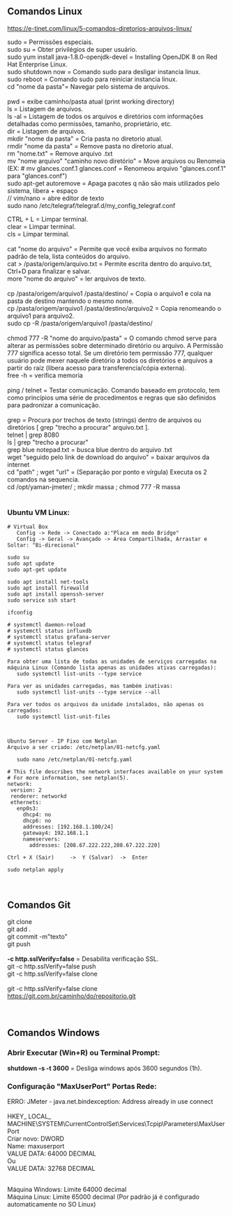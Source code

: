 ## Comandos Linux
https://e-tinet.com/linux/5-comandos-diretorios-arquivos-linux/

sudo = Permissões especiais. <br/>
sudo su = Obter privilégios de super usuário. <br/>
sudo yum install java-1.8.0-openjdk-devel  = Installing OpenJDK 8 on Red Hat Enterprise Linux.<br/>
sudo shutdown now = Comando sudo para desligar instancia linux. <br/>
sudo reboot = Comando sudo para reiniciar instancia linux. <br/>
cd "nome da pasta"= Navegar pelo sistema de arquivos. <br/>
 <br/>
pwd = exibe caminho/pasta atual (print working directory) <br/>
ls = Listagem de arquivos. <br/>
ls -al = Listagem de todos os arquivos e diretórios com informações detalhadas como permissões, tamanho, proprietário, etc. <br/>
dir = Listagem de arquivos. <br/>
mkdir "nome da pasta" = Cria pasta no diretorio atual. <br/>
rmdir "nome da pasta" = Remove pasta no diretorio atual. <br/>
rm "nome.txt" = Remove arquivo .txt <br/>
mv "nome arquivo" "caminho novo diretório" = Move arquivos ou Renomeia (EX: # mv glances.conf.1 glances.conf = Renomeou arquivo "glances.conf.1" para "glances.conf") <br/>
sudo apt-get autoremove = Apaga pacotes q não são mais utilizados pelo sistema, libera + espaço <br/>
// vim/nano = abre editor de texto <br/>
sudo nano /etc/telegraf/telegraf.d/my_config_telegraf.conf <br/>

CTRL + L = Limpar terminal. <br/>
clear = Limpar terminal. <br/>
cls = Limpar terminal. <br/>
 <br/>
cat "nome do arquivo" = Permite que você exiba arquivos no formato padrão de tela, lista conteúdos do arquivo. <br/>
cat > /pasta/origem/arquivo.txt = Permite escrita dentro do arquivo.txt, Ctrl+D para finalizar e salvar. <br/>
more "nome do arquivo" = ler arquivos de texto. <br/>
 <br/>
cp /pasta/origem/arquivo1 /pasta/destino/ = Copia o arquivo1 e cola na pasta de destino mantendo o mesmo nome. <br/>
cp /pasta/origem/arquivo1 /pasta/destino/arquivo2 = Copia renomeando o arquivo1 para arquivo2. <br/>
sudo cp -R /pasta/origem/arquivo1 /pasta/destino/ <br/>
 <br/>
chmod 777 -R "nome do arquivo/pasta" = O comando chmod serve para alterar as permissões sobre determinado diretório ou arquivo. A Permissão 777 significa acesso total. Se um diretório tem permissão 777, qualquer usuário pode mexer naquele diretório a todos os diretórios e arquivos a partir do raíz (libera acesso para transferencia/cópia externa). <br/>
free -h = verifica memoria <br/>
<br/>
ping / telnet = Testar comunicação. Comando baseado em protocolo, tem como princípios uma série de procedimentos e regras que são definidos para padronizar a comunicação. <br/>
 <br/>
grep = Procura por trechos de texto (strings) dentro de arquivos ou diretórios [ grep "trecho a procurar" arquivo.txt ]. <br/>
	telnet | grep 8080 <br/>
	ls | grep "trecho a procurar" <br/>
	grep blue notepad.txt = busca blue dentro do arquivo .txt <br/>
wget "seguido pelo link de download do arquivo" = baixar arquivos da internet <br/>
cd "path" ; wget "url" = (Separação por ponto e vírgula) Executa os 2 comandos na sequencia.<br/>
cd /opt/yaman-jmeter/ ; mkdir massa ; chmod 777 -R massa<br/>
 <br/>
 
 ### Ubuntu VM Linux:
 ```
# Virtual Box 
	Config -> Rede -> Conectado a:"Placa em modo Bridge"
	Config -> Geral -> Avançado -> Área Compartilhada, Arrastar e Soltar: "Bi-direcional"

sudo su
sudo apt update
sudo apt-get update

sudo apt install net-tools
sudo apt install firewalld
sudo apt install openssh-server
sudo service ssh start

ifconfig

# systemctl daemon-reload
# systemctl status influxdb
# systemctl status grafana-server
# systemctl status telegraf
# systemctl status glances

Para obter uma lista de todas as unidades de serviços carregadas na máquina Linux (Comando lista apenas as unidades ativas carregadas):
	sudo systemctl list-units --type service

Para ver as unidades carregadas, mas também inativas:
	sudo systemctl list-units --type service --all

Para ver todos os arquivos da unidade instalados, não apenas os carregados:
	sudo systemctl list-unit-files



Ubuntu Server - IP Fixo com Netplan
Arquivo a ser criado: /etc/netplan/01-netcfg.yaml

	sudo nano /etc/netplan/01-netcfg.yaml

# This file describes the network interfaces available on your system
# For more information, see netplan(5).
network:
  version: 2
  renderer: networkd
  ethernets:
    enp0s3:
      dhcp4: no
      dhcp6: no
      addresses: [192.168.1.100/24]
      gateway4: 192.168.1.1
      nameservers:
        addresses: [208.67.222.222,208.67.222.220]

Ctrl + X (Sair) 	->	Y (Salvar)	->	Enter

sudo netplan apply
 ```
 <br/>
 
## Comandos Git
git clone <br/>
git add . <br/>
git commit -m"texto" <br/>
git push <br/>
 <br/>
**-c http.sslVerify=false** = Desabilita verificação SSL. <br/>
git -c http.sslVerify=false push <br/>
git -c http.sslVerify=false clone <br/>
 <br/>
git -c http.sslVerify=false clone https://git.com.br/caminho/do/repositorio.git <br/>
 <br/>
 <br/>
 
## Comandos Windows

### Abrir Executar (Win+R) ou Terminal Prompt:
**shutdown -s -t 3600** = Desliga windows após 3600 segundos (1h). <br/>


### Configuração "MaxUserPort" Portas Rede:
ERRO: JMeter - java.net.bindexception: Address already in use connect<br/>
<br/>
HKEY_ LOCAL_ MACHINE\SYSTEM\CurrentControlSet\Services\Tcpip\Parameters\MaxUserPort<br/>
Criar novo: DWORD<br/>
Name: maxuserport<br/>
VALUE DATA: 64000 DECIMAL<br/>
Ou<br/>
VALUE DATA: 32768 DECIMAL<br/>
<br/>

Máquina Windows: Limite 64000 decimal<br/>
Máquina Linux: Limite 65000 decimal (Por padrão já é configurado automaticamente no SO Linux)<br/>
